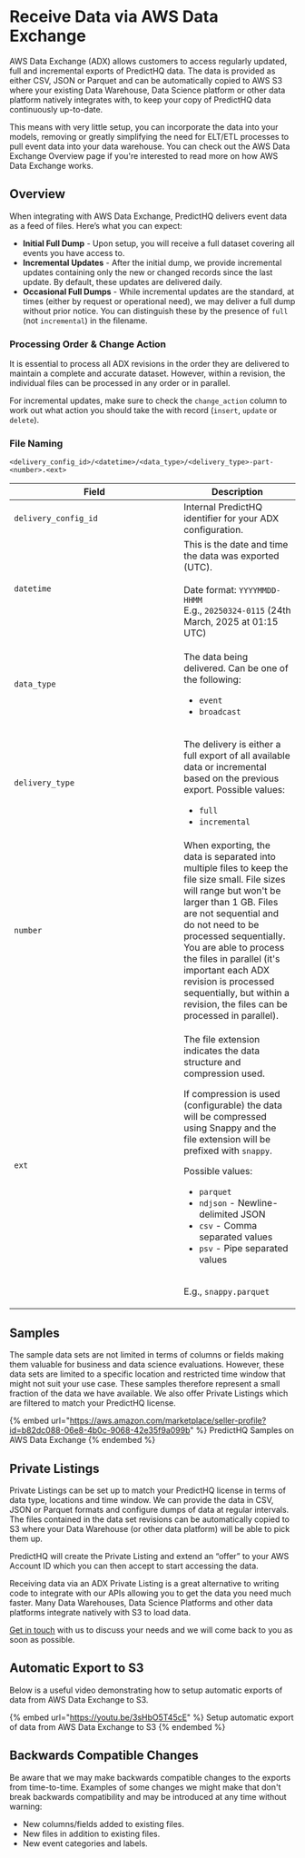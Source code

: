 # Receive Data via AWS Data Exchange

AWS Data Exchange (ADX) allows customers to access regularly updated, full and incremental exports of PredictHQ data. The data is provided as either CSV, JSON or Parquet and can be automatically copied to AWS S3 where your existing Data Warehouse, Data Science platform or other data platform natively integrates with, to keep your copy of PredictHQ data continuously up-to-date.

This means with very little setup, you can incorporate the data into your models, removing or greatly simplifying the need for ELT/ETL processes to pull event data into your data warehouse. You can check out the AWS Data Exchange Overview page if you're interested to read more on how AWS Data Exchange works.

## Overview

When integrating with AWS Data Exchange, PredictHQ delivers event data as a feed of files. Here’s what you can expect:

* **Initial Full Dump** - Upon setup, you will receive a full dataset covering all events you have access to.
* **Incremental Updates** - After the initial dump, we provide incremental updates containing only the new or changed records since the last update. By default, these updates are delivered daily.
* **Occasional Full Dumps** - While incremental updates are the standard, at times (either by request or operational need), we may deliver a full dump without prior notice. You can distinguish these by the presence of `full` (not `incremental`) in the filename.

### Processing Order & Change Action

It is essential to process all ADX revisions in the order they are delivered to maintain a complete and accurate dataset. However, within a revision, the individual files can be processed in any order or in parallel.

For incremental updates, make sure to check the `change_action` column to work out what action you should take the with record (`insert`, `update` or `delete`).

### File Naming

```
<delivery_config_id>/<datetime>/<data_type>/<delivery_type>-part-<number>.<ext>
```

<table><thead><tr><th width="282.97265625">Field</th><th>Description</th></tr></thead><tbody><tr><td><code>delivery_config_id</code></td><td>Internal PredictHQ identifier for your ADX configuration.</td></tr><tr><td><code>datetime</code></td><td>This is the date and time the data was exported (UTC).<br><br>Date format: <code>YYYYMMDD-HHMM</code><br>E.g., <code>20250324-0115</code> (24th March, 2025 at 01:15 UTC)</td></tr><tr><td><code>data_type</code></td><td><p>The data being delivered. Can be one of the following:</p><p></p><ul><li><code>event</code></li><li><code>broadcast</code></li></ul></td></tr><tr><td><code>delivery_type</code></td><td><p>The delivery is either a full export of all available data or incremental based on the previous export. Possible values:</p><p></p><ul><li><code>full</code></li><li><code>incremental</code></li></ul></td></tr><tr><td><code>number</code></td><td>When exporting, the data is separated into multiple files to keep the file size small.  File sizes will range but won't be larger than 1 GB. Files are not sequential and do not need to be processed sequentially. You are able to process the files in parallel (it's important each ADX revision is processed sequentially, but within a revision, the files can be processed in parallel).</td></tr><tr><td><code>ext</code></td><td><p>The file extension indicates the data structure and compression used.</p><p></p><p>If compression is used (configurable) the data will be compressed using Snappy and the file extension will be prefixed with <code>snappy</code>.</p><p></p><p>Possible values:</p><p></p><ul><li><code>parquet</code></li><li><code>ndjson</code> - Newline-delimited JSON</li><li><code>csv</code> - Comma separated values</li><li><code>psv</code> - Pipe separated values</li></ul><p><br>E.g., <code>snappy.parquet</code></p></td></tr></tbody></table>

## Samples

The sample data sets are not limited in terms of columns or fields making them valuable for business and data science evaluations. However, these data sets are limited to a specific location and restricted time window that might not suit your use case. These samples therefore represent a small fraction of the data we have available. We also offer Private Listings which are filtered to match your PredictHQ license.

{% embed url="https://aws.amazon.com/marketplace/seller-profile?id=b82dc088-06e8-4b0c-9068-42e35f9a099b" %}
PredictHQ Samples on AWS Data Exchange
{% endembed %}

## Private Listings

Private Listings can be set up to match your PredictHQ license in terms of data type, locations and time window. We can provide the data in CSV, JSON or Parquet formats and configure dumps of data at regular intervals. The files contained in the data set revisions can be automatically copied to S3 where your Data Warehouse (or other data platform) will be able to pick them up.

PredictHQ will create the Private Listing and extend an “offer” to your AWS Account ID which you can then accept to start accessing the data.

Receiving data via an ADX Private Listing is a great alternative to writing code to integrate with our APIs allowing you to get the data you need much faster. Many Data Warehouses, Data Science Platforms and other data platforms integrate natively with S3 to load data.

[Get in touch](https://www.predicthq.com/contact) with us to discuss your needs and we will come back to you as soon as possible.

## Automatic Export to S3

Below is a useful video demonstrating how to setup automatic exports of data from AWS Data Exchange to S3.

{% embed url="https://youtu.be/3sHbO5T45cE" %}
Setup automatic export of data from AWS Data Exchange to S3
{% endembed %}

## Backwards Compatible Changes <a href="#backwards-compatible-changes" id="backwards-compatible-changes"></a>

Be aware that we may make backwards compatible changes to the exports from time-to-time. Examples of some changes we might make that don't break backwards compatibility and may be introduced at any time without warning:

* New columns/fields added to existing files.
* New files in addition to existing files.
* New event categories and labels.
